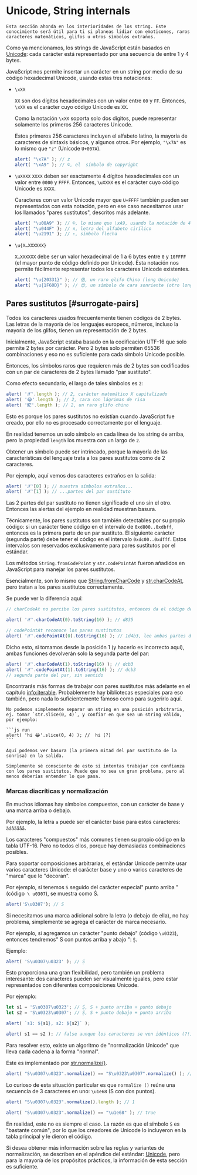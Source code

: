 
# Unicode, String internals

```warn header="Conocimiento avanzado"
Esta sección ahonda en los interioridades de los string. Este conocimiento será útil para ti si planeas lidiar con emoticones, raros caracteres matemáticos, glifos u otros símbolos extraños.
```

Como ya mencionamos, los strings de JavaScript están basados en [Unicode](https://es.wikipedia.org/wiki/Unicode): cada carácter está representado por una secuencia de entre 1 y 4 bytes.

JavaScript nos permite insertar un carácter en un string por medio de su código hexadecimal Unicode, usando estas tres notaciones:

- `\xXX`

    `XX` son dos dígitos hexadecimales con un valor entre `00` y `FF`. Entonces, `\xXX` es el carácter cuyo código Unicode es `XX`.

    Como la notación `\xXX` soporta solo dos dígitos, puede representar solamente los primeros 256 caracteres Unicode.

    Estos primeros 256 caracteres incluyen el alfabeto latino, la mayoría de caracteres de sintaxis básicos, y algunos otros. Por ejemplo, `"\x7A"` es lo mismo que `"z"` (Unicode `U+007A`).

    ```js run
    alert( "\x7A" ); // z
    alert( "\xA9" ); // ©, el  símbolo de copyright
    ```

- `\uXXXX`
    `XXXX` deben ser exactamente 4 dígitos hexadecimales con un valor entre `0000` y `FFFF`. Entonces, `\uXXXX` es el carácter cuyo código Unicode es `XXXX`.

    Caracteres con un valor Unicode mayor que `U+FFFF` también pueden ser representados con esta notación, pero en ese caso necesitamos usar los llamados "pares sustitutos", descritos más adelante.

    ```js run
    alert( "\u00A9" ); // ©, lo mismo que \xA9, usando la notación de 4 dígitos hexa
    alert( "\u044F" ); // я, letra del alfabeto cirílico
    alert( "\u2191" ); // ↑, símbolo flecha
    ```

- `\u{X…XXXXXX}`

    `X…XXXXXX` debe ser un valor hexadecimal de 1 a 6 bytes entre `0` y `10FFFF` (el mayor punto de código definido por Unicode). Esta notación nos permite fácilmente representar todos los caracteres Unicode existentes.

    ```js run
    alert( "\u{20331}" ); // 佫, un raro glifo Chino (long Unicode)
    alert( "\u{1F60D}" ); // 😍, un símbolo de cara sonriente (otro long Unicode)
    ```

## Pares sustitutos [#surrogate-pairs]

Todos los caracteres usados frecuentemente tienen códigos de 2 bytes. Las letras de la mayoría de los lenguajes europeos, números, incluso la mayoría de los glifos, tienen un representación de 2 bytes.

Inicialmente, JavaScript estaba basado en la codificación UTF-16 que solo permite 2 bytes por carácter. Pero 2 bytes solo permiten 65536 combinaciones y eso no es suficiente para cada símbolo Unicode posible.

Entonces, los símbolos raros que requieren más de 2 bytes son codificados con un par de caracteres de 2 bytes llamado "par sustituto".

Como efecto secundario, el largo de tales símbolos es `2`:

```js run
alert( '𝒳'.length ); // 2, carácter matemático X capitalizado
alert( '😂'.length ); // 2, cara con lágrimas de risa
alert( '𩷶'.length ); // 2, un raro glifo chino
```

Esto es porque los pares sustitutos no existían cuando JavaScript fue creado, por ello no es procesado correctamente por el lenguaje.

En realidad tenemos un solo símbolo en cada línea de los string de arriba, pero la propiedad `length` los muestra con un largo de `2`.

Obtener un símbolo puede ser intrincado, porque la mayoría de las características del lenguaje trata a los pares sustitutos como de 2 caracteres.

Por ejemplo, aquí vemos dos caracteres extraños en la salida:

```js run
alert( '𝒳'[0] ); // muestra símbolos extraños...
alert( '𝒳'[1] ); // ...partes del par sustituto
```

Las 2 partes del par sustituto no tienen significado el uno sin el otro. Entonces las alertas del ejemplo en realidad muestran basura.

Técnicamente, los pares sustitutos son también detectables por su propio código: si un carácter tiene código en el intervalo de `0xd800..0xdbff`, entonces es la primera parte de un par sustituto. El siguiente carácter (segunda parte) debe tener el código en el intervalo `0xdc00..0xdfff`. Estos intervalos son reservados exclusivamente para pares sustitutos por el estándar.

Los métodos `String.fromCodePoint` y `str.codePointAt` fueron añadidos en JavaScript para manejar los pares sustitutos.

Esencialmente, son lo mismo que [String.fromCharCode](mdn:js/String/fromCharCode) y [str.charCodeAt](mdn:js/String/charCodeAt), pero tratan a los pares sustitutos correctamente.

Se puede ver la diferencia aquí:

```js run
// charCodeAt no percibe los pares sustitutos, entonces da el código de la primera parte de 𝒳:

alert( '𝒳'.charCodeAt(0).toString(16) ); // d835

// codePointAt reconoce los pares sustitutos
alert( '𝒳'.codePointAt(0).toString(16) ); // 1d4b3, lee ambas partes del par sustituto
```

Dicho esto, si tomamos desde la posición 1 (y hacerlo es incorrecto aquí), ambas funciones devolverán solo la segunda parte del par:

```js run
alert( '𝒳'.charCodeAt(1).toString(16) ); // dcb3
alert( '𝒳'.codePointAt(1).toString(16) ); // dcb3
// segunda parte del par, sin sentido
```

Encontrarás más formas de trabajar con pares sustitutos más adelante en el capítulo <info:iterable>. Probablemente hay bibliotecas especiales para eso también, pero nada lo suficientemente famoso como para sugerirlo aquí.

````warn header="En conclusión: partir strings en un punto arbitrario es peligroso"
No podemos simplemente separar un string en una posición arbitraria, ej. tomar `str.slice(0, 4)`, y confiar en que sea un string válido, por ejemplo:

```js run
alert( 'hi 😂'.slice(0, 4) ); //  hi [?]
```

Aquí podemos ver basura (la primera mitad del par sustituto de la sonrisa) en la salida.

Simplemente sé consciente de esto si intentas trabajar con confianza con los pares sustitutos. Puede que no sea un gran problema, pero al menos deberías entender lo que pasa.
````

### Marcas diacríticas y normalización

En muchos idiomas hay símbolos compuestos, con un carácter de base y una marca arriba o debajo.

Por ejemplo, la letra `a` puede ser el carácter base para estos caracteres: `àáâäãåā`.

Los caracteres "compuestos" más comunes tienen su propio código en la tabla UTF-16. Pero no todos ellos, porque hay demasiadas combinaciones posibles.

Para soportar composiciones arbitrarias, el estándar Unicode permite usar varios caracteres Unicode: el carácter base y uno o varios caracteres de "marca" que lo "decoran".

Por ejemplo, si tenemos `S` seguido del carácter especial" punto arriba "(código` \ u0307`), se muestra como Ṡ.

```js run
alert('S\u0307'); // Ṡ
```

Si necesitamos una marca adicional sobre la letra (o debajo de ella), no hay problema, simplemente se agrega el carácter de marca necesario.

Por ejemplo, si agregamos un carácter "punto debajo" (código `\u0323`), entonces tendremos" S con puntos arriba y abajo ": `Ṩ`.

Ejemplo:

```js run
alert( 'S\u0307\u0323' ); // Ṩ
```

Esto proporciona una gran flexibilidad, pero también un problema interesante: dos caracteres pueden ser visualmente iguales, pero estar representados con diferentes composiciones Unicode.

Por ejemplo:

```js run
let s1 = 'S\u0307\u0323'; // Ṩ, S + punto arriba + punto debajo
let s2 = 'S\u0323\u0307'; // Ṩ, S + punto debajo + punto arriba

alert( `s1: ${s1}, s2: ${s2}` );

alert( s1 == s2 ); // false aunque los caracteres se ven idénticos (?!)
```

Para resolver esto, existe un algoritmo de "normalización Unicode" que lleva cada cadena a la forma "normal".

Este es implementado por [str.normalize()](https://developer.mozilla.org/es/docs/Web/JavaScript/Referencia/Objetos_globales/String/normalize).

```js run
alert( "S\u0307\u0323".normalize() == "S\u0323\u0307".normalize() ); // true
```

Lo curioso de esta situación particular es que `normalize ()` reúne una secuencia de 3 caracteres en uno: `\u1e68` (S con dos puntos).

```js run
alert( "S\u0307\u0323".normalize().length ); // 1

alert( "S\u0307\u0323".normalize() == "\u1e68" ); // true
```

En realidad, este no es siempre el caso. La razón es que el símbolo `Ṩ` es "bastante común", por lo que los creadores de Unicode lo incluyeron en la tabla principal y le dieron el código.

Si desea obtener más información sobre las reglas y variantes de normalización, se describen en el apéndice del estándar: [Unicode](https://www.unicode.org/reports/tr15/), pero para la mayoría de los propósitos prácticos, la información de esta sección es suficiente.
